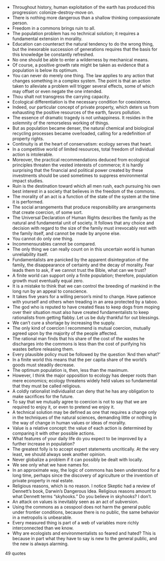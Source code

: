  - Throughout history, human exploitation of the earth has produced this progression: colonize-destroy-move on.
 - There is nothing more dangerous than a shallow thinking compassionate person.
 - Freedom in a commons brings ruin to all.
 - The population problem has no technical solution; it requires a fundamental extension in morality.
 - Education can counteract the natural tendency to do the wrong thing, but the inexorable succession of generations requires that the basis for this knowledge be constantly refreshed.
 - No one should be able to enter a wilderness by mechanical means.
 - Of course, a positive growth rate might be taken as evidence that a population is below its optimum.
 - You can never do merely one thing. The law applies to any action that changes something in a complex system. The point is that an action taken to alleviate a problem will trigger several effects, some of which may offset or even negate the one intended.
 - Thou shalt not transgress the carrying capacity.
 - Ecological differentiation is the necessary condition for coexistence.
 - Indeed, our particular concept of private property, which deters us from exhausting the positive resources of the earth, favors pollution.
 - The essence of dramatic tragedy is not unhappiness. It resides in the solemnity of the remorseless working of things.
 - But as population became denser, the natural chemical and biological recycling processes became overloaded, calling for a redefinition of property rights.
 - Continuity is at the heart of conservatism: ecology serves that heart.
 - In a competitive world of limited resources, total freedom of individual action is intolerable.
 - Moreover, the practical recommendations deduced from ecological principles threaten the vested interests of commerce; it is hardly surprising that the financial and political power created by these investments should be used sometimes to suppress environmental impact studies.
 - Ruin is the destination toward which all men rush, each pursuing his own best interest in a society that believes in the freedom of the commons.
 - The morality of an act is a function of the state of the system at the time it is performed.
 - The social arrangements that produce responsibility are arrangements that create coercion, of some sort.
 - The Universal Declaration of Human Rights describes the family as the natural and fundamental unit of society. It follows that any choice and decision with regard to the size of the family must irrevocably rest with the family itself, and cannot be made by anyone else.
 - You cannot do only one thing.
 - Incommensurables cannot be compared.
 - The only thing we can really count on in this uncertain world is human unreliability itself.
 - Fundamentalists are panicked by the apparent disintegration of the family, the disappearance of certainty and the decay of morality. Fear leads them to ask, if we cannot trust the Bible, what can we trust?
 - A finite world can support only a finite population; therefore, population growth must eventually equal zero.
 - It is a mistake to think that we can control the breeding of mankind in the long run by an appeal to conscience.
 - It takes five years for a willing person’s mind to change. Have patience with yourself and others when treading in an area protected by a taboo.
 - The god who is reputed to have created fleas to keep dogs from moping over their situation must also have created fundamentalists to keep rationalists from getting flabby. Let us be duly thankful for out blessings.
 - We can’t cure a shortage by increasing the supply.
 - The only kind of coercion I recommend is mutual coercion, mutually agreed upon by the majority of the people affected.
 - The rational man finds that his share of the cost of the wastes he discharges into the commons is less than the cost of purifying his wastes before releasing them.
 - Every plausible policy must be followed by the question ‘And then what?’
 - In a finite world this means that the per capita share of the world’s goods must steadily decrease.
 - The optimum population is, then, less than the maximum.
 - However, I think the major opposition to ecology has deeper roots than mere economics; ecology threatens widely held values so fundamental that they must be called religious.
 - A coldly rationalist individualist can deny that he has any obligation to make sacrifices for the future.
 - To say that we mutually agree to coercion is not to say that we are required to enjoy it, or even to pretend we enjoy it.
 - A technical solution may be defined as one that requires a change only in the techniques of the natural sciences, demanding little or nothing in the way of change in human values or ideas of morality.
 - Value is a relative concept: the value of each action is determined by comparing it with other possible actions.
 - What features of your daily life do you expect to be improved by a further increase in population?
 - The greatest folly is to accept expert statements uncritically. At the very least, we should always seek another opinion.
 - Never globalize a problem if it can possibly be dealt with locally.
 - We see only what we have names for.
 - In an approximate way, the logic of commons has been understood for a long time, perhaps since the discovery of agriculture or the invention of private property in real estate.
 - Religious reasons, which is no reason. I notice Skeptic had a review of Dennett’s book, Darwin’s Dangerous Idea. Religious reasons amount to what Dennett terms “skyhooks.” Do you believe in skyhooks? I don’t.
 - An attack on values is inevitably seen as an act of subversion.
 - Using the commons as a cesspool does not harm the general public under frontier conditions, because there is no public, the same behavior in a metropolis is unbearable.
 - Every measured thing is part of a web of variables more richly interconnected than we know.
 - Why are ecologists and environmentalists so feared and hated? This is because in part what they have to say is new to the general public, and the new is always alarming.

49 quotes